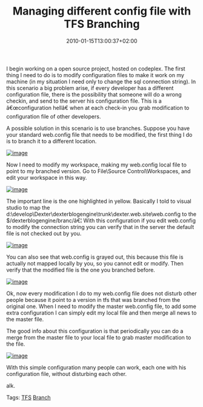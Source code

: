 ﻿---
title: "Managing different config file with TFS Branching"
description: ""
date: 2010-01-15T13:00:37+02:00
draft: false
tags: [Tfs]
categories: [Team Foundation Server]
---
I begin working on a open source project, hosted on codeplex. The first thing I need to do is to modify configuration files to make it work on my machine (in my situation I need only to change the sql connection string). In this scenario a big problem arise, if every developer has a different configuration file, there is the possibility that someone will do a wrong checkin, and send to the server his configuration file. This is a â€œconfiguration hellâ€ when at each check-in you grab modification to configuration file of other developers.

A possible solution in this scenario is to use branches. Suppose you have your standard web.config file that needs to be modified, the first thing I do is to branch it to a different location.

[![image](https://www.codewrecks.com/blog/wp-content/uploads/2010/01/image_thumb11.png "image")](https://www.codewrecks.com/blog/wp-content/uploads/2010/01/image11.png)

Now I need to modify my workspace, making my web.config local file to point to my branched version. Go to File\Source Control\Workspaces, and edit your workspace in this way.

[![image](https://www.codewrecks.com/blog/wp-content/uploads/2010/01/image_thumb12.png "image")](https://www.codewrecks.com/blog/wp-content/uploads/2010/01/image12.png)

The important line is the one highlighted in yellow. Basically I told to visual studio to map the d:\develop\Dexter\dexterblogengine\trunk\dexter.web.site\web.config to the $/dexterblogengine/branc/â€¦ With this configuration if you edit web.config to modify the connection string you can verify that in the server the default file is not checked out by you.

[![image](https://www.codewrecks.com/blog/wp-content/uploads/2010/01/image_thumb13.png "image")](https://www.codewrecks.com/blog/wp-content/uploads/2010/01/image13.png)

You can also see that web.config is grayed out, this because this file is actually not mapped locally by you, so you cannot edit or modify. Then verify that the modified file is the one you branched before.

[![image](https://www.codewrecks.com/blog/wp-content/uploads/2010/01/image_thumb14.png "image")](https://www.codewrecks.com/blog/wp-content/uploads/2010/01/image14.png)

Ok, now every modification I do to my web.config file does not disturb other people because it point to a version in tfs that was branched from the original one. When I need to modify the master web.config file, to add some extra configuration I can simply edit my local file and then merge all news to the master file.

The good info about this configuration is that periodically you can do a merge from the master file to your local file to grab master modification to the file.

[![image](https://www.codewrecks.com/blog/wp-content/uploads/2010/01/image_thumb15.png "image")](https://www.codewrecks.com/blog/wp-content/uploads/2010/01/image15.png)

With this simple configuration many people can work, each one with his configuration file, without disturbing each other.

alk.

Tags: [TFS](http://technorati.com/tag/TFS) [Branch](http://technorati.com/tag/Branch)
